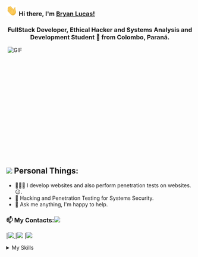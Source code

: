 ### <img src="https://github.com/Parply/Parply/blob/master/.github/Hi.gif?raw=true" width="30px"> Hi there, I'm [Bryan Lucas!](https://bljexe.github.io/website)
<h3 align="center">FullStack Developer, Ethical Hacker and Systems Analysis and Development Student 🚀 from Colombo, Paraná.</h3>

<img align="right" alt="GIF" src="https://github.com/abhisheknaiidu/abhisheknaiidu/blob/master/code.gif?raw=true" width="500" height="320" />
  
## <picture><img src = "https://github.com/7oSkaaa/7oSkaaa/blob/main/Images/about_me.gif?raw=true" width = 30px></picture> Personal Things:
- 👨🏽‍💻 I develop websites and also perform penetration tests on websites. :wink:.
- 🌱 Hacking and Penetration Testing for Systems Security.
- 💬 Ask me anything, I'm happy to help.
 ### 📫 My Contacts:<img src="Assets/handshake.gif" height="32px">
 
</a>|<a href="https://www.linkedin.com/in/bljexe/"><img src="https://cdn1.iconfinder.com/data/icons/logotypes/32/square-linkedin-256.png" width="40"> </a>|<a href="https://instagram.com/blj.exe"><img src="https://cdn2.iconfinder.com/data/icons/social-media-2285/512/1_Instagram_colored_svg_1-256.png" width="40"></a>
</a>|<a href="https://wa.me/5541984835936?text=Ol%C3%A1%2C+quero+conhecer+seus+trabalhos%21"><img src="https://cdn3.iconfinder.com/data/icons/2018-social-media-logotypes/1000/2018_social_media_popular_app_logo-whatsapp-256.png" width="40"></a>
<details>
<summary>My Skills</summary>

> Tools, languages ​​and other things I like to work with.
<p>
  <img alt="Javascript" src="https://img.shields.io/badge/-Javascript-ffd500?style=for-the-badge&logo=javascript&logoColor=white" />
  <img alt="Typescript" src="https://img.shields.io/badge/-Typescript-0000FF?style=for-the-badge&logo=typescript&logoColor=white" />
  <img alt="ReactJS" src="https://img.shields.io/badge/React-20232A?style=for-the-badge&logo=react&logoColor=61DAFB" />
  <img alt="Styled Components" src="https://img.shields.io/badge/styled--components-DB7093?style=for-the-badge&logo=styled-components&logoColor=white" />
  <img alt="ChakraUI" src="https://img.shields.io/badge/Chakraui-00CED1?style=for-the-badge&logo=chakraui&logoColor=white" />
  <img alt="NodeJS" src="https://img.shields.io/badge/-Nodejs-32CD32?style=for-the-badge&logo=typescript&logoColor=white" />
  <img alt="NestJS" src="https://img.shields.io/badge/Nestjs-FF0000?style=for-the-badge&logo=nestjs&logoColor=white" />
  <img alt="C#" src="https://img.shields.io/badge/C_Sharp-9119b3?style=for-the-badge&logo=csharp&logoColor=white" />
  <img alt="Java" src="https://img.shields.io/badge/Java-00000F?style=for-the-badge&logo=openjdk&logoColor=red" />
  <img alt="PHP" src="https://img.shields.io/badge/PHP-777BB4?style=for-the-badge&logo=php&logoColor=white" />
  <img alt="Git" src="https://img.shields.io/badge/git-00000F?style=for-the-badge&logo=git&logoColor=red" />
  <img alt="Svn Subversion" src="https://img.shields.io/badge/svn-00000F?style=for-the-badge&logo=subversion&logoColor=green" />
  <img alt="MySQL" src="https://img.shields.io/badge/MySQL-00000F?style=for-the-badge&logo=mysql&logoColor=white" />
  <img alt="Docker" src="https://img.shields.io/badge/Docker-00000F?style=for-the-badge&logo=docker&logoColor=blue" />
</p>
</details>

